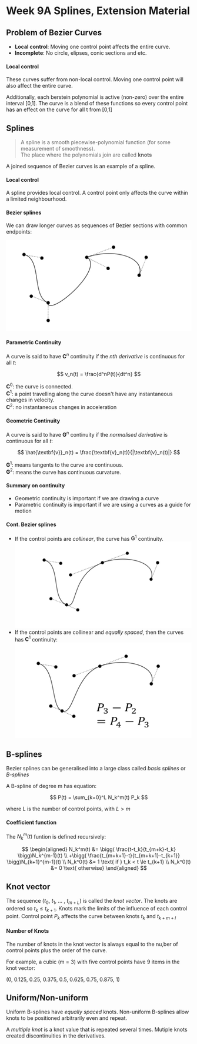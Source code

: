 # Week 9A Splines, Extension Material

## Problem of Bezier Curves

* **Local control**: Moving one control point affects the entire curve.
* **Incomplete**: No circle, elipses, conic sections and etc.

#### Local control

These curves suffer from non-local control. Moving one control point will also affect the entire curve.

Additionally, each berstein polynomial is active (non-zero) over the entire interval [0,1]. The curve is a blend of these functions so every control point has an effect on the curve for all t from [0,1]

## Splines

> A spline is a smooth piecewise-polynomial function (for some measurement of smoothness).<br>
> The place where the polynomials join are called **knots**

A joined sequence of Bezier curves is an example of a spline.

#### Local control

A spline provides local control. A control point only affects the curve within a limited neighbourhood.

#### Bezier splines

We can draw longer curves as sequences of Bezier sections with common endpoints:

![](img/chrome_1.png)

#### Parametric Continuity

A curve is said to have $\textbf{C}^n$ continuity if the *nth derivative* is continuous for all $t$:

$$ v_n(t) = \frac{d^nP(t)}{dt^n} $$

$\textbf{C}^0$: the curve is connected.<br>
$\textbf{C}^1$: a point travelling along the curve doesn't have any instantaneous changes in velocity.<br>
$\textbf{C}^2$: no instantaneous changes in acceleration

#### Geometric Continuity

A curve is said to have $\textbf{G}^n$ continuity if the *normalised derivative* is continuous for all $t$:

$$ \hat{\textbf{v}}_n(t) = \frac{\textbf{v}_n(t)}{|\textbf{v}_n(t)|} $$

$\textbf{G}^1$: means tangents to the curve are continuous.<br>
$\textbf{G}^2$: means the curve has continuous curvature.

#### Summary on continuity

* Geometric continuity is important if we are drawing a curve
* Parametric continuity is important if we are using a curves as a guide for motion

#### Cont. Bezier splines

* If the control points are *collinear*, the curve has $\textbf{G}^1$ continuity.
  ![](img/chrome_2.png)
* If the control points are collinear and *equally spaced*, then the curves has $\textbf{C}^1$ continuity:
  ![](img/chrome_3.png)

## B-splines

Bezier splines can be generalised into a large class called *basis splines* or *B-splines*

A B-spline of degree m has equation:

$$ P(t) = \sum_{k=0}^L N_k^m(t) P_k $$

where L is the number of control points, with $L>m$

#### Coefficient function

The $N_k^m(t)$ funtion is defined recursively:

$$ \begin{aligned}
N_k^m(t) &= \bigg( 
    \frac{t-t_k}{t_{m+k}-t_k} \bigg)N_k^{m-1}(t) \\ +\bigg( \frac{t_{m+k+1}-t}{t_{m+k+1}-t_{k+1}} \bigg)N_{k+1}^{m-1}(t) \\
N_k^0(t) &= 1  \text{ if } t_k < t \le t_{k+1} \\
N_k^0(t) &= 0  \text{ otherwise}
\end{aligned} $$

## Knot vector

The sequence ($t_0$, $t_1$, ... , $t_{m+L}$) is called the *knot vector*. The knots are ordered so $t_k \le t_{k+1}$. Knots mark the limits of the influence of each control point. Control point $P_k$ affects the curve between knots $t_k$ and $t_{k+m+l}$

#### Number of Knots

The number of knots in the knot vector is always equal to the nu,ber of control points plus the order of the curve.

For example, a cubic (m = 3) with five control points have 9 items in the knot vector:

(0, 0.125, 0.25, 0.375, 0.5, 0.625, 0.75, 0.875, 1)

## Uniform/Non-uniform

Uniform B-splines have *equally spaced* knots. Non-uniform B-splines allow knots to be positioned arbitrarily even and repeat.

A *multiple knot* is a knot value that is repeated several times. Mutiple knots created discontinuities in the derivatives.